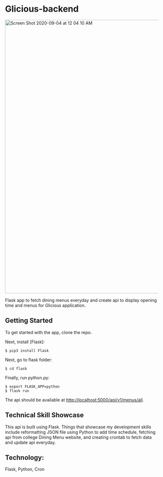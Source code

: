 # Glicious-backend

<img width="900" alt="Screen Shot 2020-09-04 at 12 04 10 AM" src="https://user-images.githubusercontent.com/25372543/92132554-43256d80-ee42-11ea-8503-525c317ae5d4.png">

Flask app to fetch dining menus everyday and create api to display opening time and menus for Glicious application.


## Getting Started

To get started with the app, clone the repo.

Next, install [Flask]:

```
$ pip3 install Flask
```

Next, go to flask folder:

```
$ cd flask
```

Finally, run python.py:

```
$ export FLASK_APP=python
$ flask run
```

The api should be available at <http://localhost:5000/api/v1/menus/all>.

## Technical Skill Showcase

This api is built using Flask. 
Things that showcase my development skills include reformatting JSON file using Python to add time schedule, 
fetching api from college Dining Menu website, and creating crontab to fetch data and update api everyday.

## Technology: 

Flask, Python, Cron
